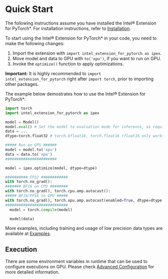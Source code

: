 # Quick Start

The following instructions assume you have installed the Intel® Extension for PyTorch\*. For installation instructions, refer to [Installation](https://intel.github.io/intel-extension-for-pytorch/index.html#installation?platform=gpu&version=v2.1.30%2bxpu).

To start using the Intel® Extension for PyTorch\* in your code, you need to make the following changes:

1. Import the extension with `import intel_extension_for_pytorch as ipex`.
2. Move model and data to GPU with `to('xpu')`, if you want to run on GPU.
3. Invoke the `optimize()` function to apply optimizations.

**Important:** It is highly recommended to `import intel_extension_for_pytorch` right after `import torch`, prior to importing other packages.

The example below demostrates how to use the Intel® Extension for PyTorch\*:

```python
import torch
import intel_extension_for_pytorch as ipex

model = Model()
model.eval() # Set the model to evaluation mode for inference, as required by ipex.optimize() function.
data = ...
dtype=torch.float32 # torch.bfloat16, torch.float16 (float16 only works on GPU)

##### Run on GPU ######
model = model.to('xpu')
data = data.to('xpu')
#######################

model = ipex.optimize(model, dtype=dtype)

########## FP32 ############
with torch.no_grad():
####### BF16 on CPU ########
with torch.no_grad(), torch.cpu.amp.autocast():
##### BF16/FP16 on GPU #####
with torch.no_grad(), torch.xpu.amp.autocast(enabled=True, dtype=dtype, cache_enabled=False):
############################
  model = torch.compile(model)

  model(data)
```

More examples, including training and usage of low precision data types are available at [Examples](./examples.md).


## Execution

There are some environment variables in runtime that can be used to configure executions on GPU. Please check [Advanced Configuration](./features/advanced_configuration.html#runtime-configuration) for more detailed information.

